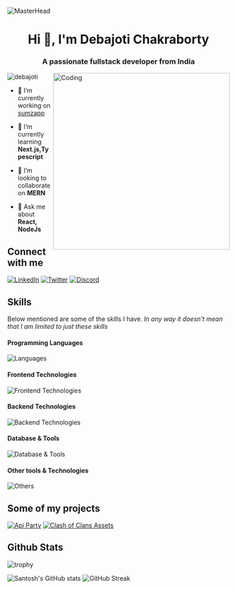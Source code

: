 ![MasterHead](https://github.com/debajoti/debajoti.md/assets/132689129/79dd61e7-1b81-425d-a611-ac291afcf56d)

<h1 align="center">Hi 👋, I'm Debajoti Chakraborty</h1>
<h3 align="center">A passionate fullstack developer from India</h3>
<img align="right" alt="Coding" width="400" src="https://github.com/debajoti/debajoti/assets/132689129/fbb629eb-35e8-44dc-b23e-02155d5f730e">

<p align="left"> <img src="https://komarev.com/ghpvc/?username=debajoti&label=Profile%20views&color=0e75b6&style=flat" alt="debajoti" /> </p>

- 🔭 I’m currently working on [sumzapp](https://github.com/debajoti/sumzapp)

- 🌱 I’m currently learning **Next.js,Typescript**

- 👯 I’m looking to collaborate on **MERN**

- 💬 Ask me about **React, NodeJs**

## Connect with me
  
[![LinkedIn](https://img.shields.io/badge/LinkedIn-0077B5?style=for-the-badge&logo=linkedin&logoColor=white)](https://www.linkedin.com/in/debajotichk/)
[![Twitter](https://img.shields.io/badge/Twitter-1DA1F2?style=for-the-badge&logo=twitter&logoColor=white)](https://twitter.com/debajotichk)
[![Discord](https://img.shields.io/badge/madmax-5865F2?style=for-the-badge&logo=Discord&logoColor=white)](https://discord.com/users/662267976984297473)

## Skills

Below mentioned are some of the skills I have. _In any way it doesn't mean that I am limited to just these skills_

#### Programming Languages
![Languages](https://skillicons.dev/icons?i=c,cpp,js)

#### Frontend Technologies
![Frontend Technologies](https://skillicons.dev/icons?i=react,next,html,css,bootstrap,tailwind,redux)

#### Backend Technologies
![Backend Technologies](https://skillicons.dev/icons?i=nodejs,express,graphql)

#### Database & Tools
![Database & Tools](https://skillicons.dev/icons?i=mysql,mongodb)

#### Other tools & Technologies
![Others](https://skillicons.dev/icons?i=git,github,markdown,netlify,vercel,vscode,figma,firebase,xd,ps,ai)


## Some of my projects
[![Api Party](https://github-readme-stats.vercel.app/api/pin/?username=debajoti&repo=api-party&theme=radical)](https://github.com/debajoti/api-party)
[![Clash of Clans Assets](https://github-readme-stats.vercel.app/api/pin/?username=Statscell&repo=clash-assets&theme=radical)](https://github.com/Statscell/clash-assets)


## Github Stats
![trophy](https://github-profile-trophy.vercel.app/?username=debajoti&theme=onedark&column=8&margin-w=5&margin-h=5)

![Santosh's GitHub stats](https://github-readme-stats.vercel.app/api?username=debajoti&show_icons=true&theme=radical)
![GitHub Streak](https://streak-stats.demolab.com?user=debajoti&theme=radical)

